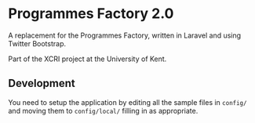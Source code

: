 # Programmes Factory 2.0

A replacement for the Programmes Factory, written in Laravel and using Twitter Bootstrap.

Part of the XCRI project at the University of Kent.

## Development

You need to setup the application by editing all the sample files in `config/` and moving them to `config/local/` filling in as appropriate.